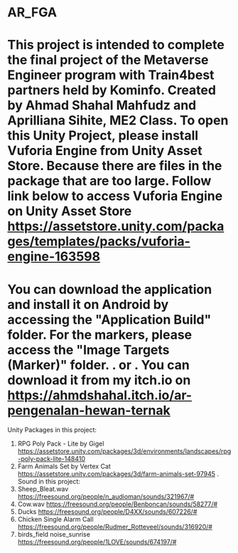 # AR_FGA

This project is intended to complete the final project of the Metaverse Engineer program with Train4best partners held by Kominfo. Created by Ahmad Shahal Mahfudz and Aprilliana Sihite, ME2 Class.
To open this Unity Project, please install Vuforia Engine from Unity Asset Store. Because there are files in the package that are too large. Follow link below to access Vuforia Engine on Unity Asset Store
https://assetstore.unity.com/packages/templates/packs/vuforia-engine-163598
==========================================================================================
You can download the application and install it on Android by accessing the "Application Build" folder. 
For the markers, please access the "Image Targets (Marker)" folder.
.
or
.
You can download it from my itch.io on 
https://ahmdshahal.itch.io/ar-pengenalan-hewan-ternak
==========================================================================================
Unity Packages in this project:
1. RPG Poly Pack - Lite by Gigel
https://assetstore.unity.com/packages/3d/environments/landscapes/rpg-poly-pack-lite-148410
2. Farm Animals Set by Vertex Cat
https://assetstore.unity.com/packages/3d/farm-animals-set-97945
.
Sound in this project:
1. Sheep_Bleat.wav
https://freesound.org/people/n_audioman/sounds/321967/#
2. Cow.wav
https://freesound.org/people/Benboncan/sounds/58277/#
3. Ducks​​​
https://freesound.org/people/D4XX/sounds/607226/#
4. Chicken Single Alarm Call
https://freesound.org/people/Rudmer_Rotteveel/sounds/316920/#
5. birds_field noise_sunrise
https://freesound.org/people/1LOVE/sounds/674197/#
